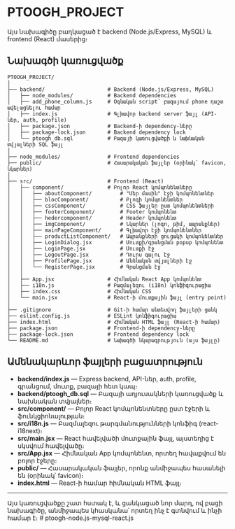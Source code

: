 # PTOOGH_PROJECT

Այս նախագիծը բաղկացած է backend (Node.js/Express, MySQL) և frontend (React) մասերից։

## Նախագծի կառուցվածք

```
PTOOGH_PROJECT/
│
├── backend/                    # Backend (Node.js/Express, MySQL)
│   ├── node_modules/           # Backend dependencies
│   ├── add_phone_column.js     # Օգնական script՝ բազայում phone դաշտ ավելացնելու համար
│   ├── index.js                # Գլխավոր backend server ֆայլ (API-ներ, auth, profile)
│   ├── package.json            # Backend-ի dependency-ները
│   ├── package-lock.json       # Backend dependency lock
│   └── ptoogh_db.sql           # Բազայի կառուցվածքի և նախնական տվյալների SQL ֆայլ
│
├── node_modules/               # Frontend dependencies
├── public/                     # Հասարակական ֆայլեր (օրինակ՝ favicon, նկարներ)
│
├── src/                        # Frontend (React)
│   ├── component/              # Բոլոր React կոմպոնենտները
│   │   ├── aboutComponent/         # "Մեր մասին" էջի կոմպոնենտներ
│   │   ├── blocComponent/          # Բլոգի կոմպոնենտներ
│   │   ├── cssComponent/           # CSS ֆայլեր ըստ կոմպոնենտների
│   │   ├── footerComponent/        # Footer կոմպոնենտ
│   │   ├── hedercomponent/         # Header կոմպոնենտ
│   │   ├── imgComponent/           # Նկարներ (լոգո, թիմ, ապրանքներ)
│   │   ├── mainPageComponent/      # Գլխավոր էջի կոմպոնենտներ
│   │   ├── productListComponent/   # Ապրանքների ցուցակի կոմպոնենտներ
│   │   ├── LoginDialog.jsx         # Մուտքի/գրանցման popup կոմպոնենտ
│   │   ├── LoginPage.jsx           # Մուտքի էջ
│   │   ├── LogoutPage.jsx          # Դուրս գալու էջ
│   │   ├── ProfilePage.jsx         # Անձնական տվյալների էջ
│   │   └── RegisterPage.jsx        # Գրանցման էջ
│   │
│   ├── App.jsx                 # Հիմնական React App կոմպոնենտ
│   ├── i18n.js                 # Բազմալեզու (i18n) կոնֆիգուրացիա
│   ├── index.css               # Հիմնական CSS
│   └── main.jsx                # React-ի մուտքային ֆայլ (entry point)
│
├── .gitignore                  # Git-ի համար անտեսվող ֆայլերի ցանկ
├── eslint.config.js            # ESLint կոնֆիգուրացիա
├── index.html                  # Հիմնական HTML ֆայլ (React-ի համար)
├── package.json                # Frontend-ի dependency-ները
├── package-lock.json           # Frontend dependency lock
└── README.md                   # Նախագծի նկարագրություն (այս ֆայլը)
```

## Ամենակարևոր ֆայլերի բացատրություն

- **backend/index.js** — Express backend, API-ներ, auth, profile, գրանցում, մուտք, բազայի հետ կապ։
- **backend/ptoogh_db.sql** — Բազայի աղյուսակների կառուցվածք և նախնական տվյալներ։
- **src/component/** — Բոլոր React կոմպոնենտները ըստ էջերի և ֆունկցիոնալության։
- **src/i18n.js** — Բազմալեզու թարգմանությունների կոնֆիգ (react-i18next)։
- **src/main.jsx** — React հավելվածի մուտքային ֆայլ, այստեղից է սկսվում հավելվածը։
- **src/App.jsx** — Հիմնական App կոմպոնենտ, որտեղ հավաքվում են բոլոր էջերը։
- **public/** — Հասարակական ֆայլեր, որոնք անմիջապես հասանելի են (օրինակ՝ favicon)։
- **index.html** — React-ի համար հիմնական HTML ֆայլ։

---

Այս կառուցվածքը շատ հստակ է, և ցանկացած նոր մարդ, ով բացի նախագիծը, անմիջապես կհասկանա՝ որտեղ ինչ է գտնվում և ինչի համար է։
#   p t o o g h - n o d e . j s - m y s q l - r e a c t . j s  
 
